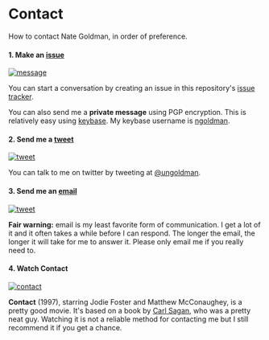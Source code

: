 # Contact

How to contact Nate Goldman, in order of preference.

#### 1. Make an [issue][message-url]

[![message][message-img]][message-url]

You can start a conversation by creating an issue in this repository's [issue tracker](../../issues).

You can also send me a **private message** using PGP encryption. This is relatively easy using [keybase](https://keybase.io/). My keybase username is [ngoldman](https://keybase.io/ngoldman).

[message-img]: http://img.shields.io/badge/new-message-brightgreen.svg?style=flat-square
[message-url]: ../../issues/new

#### 2. Send me a [tweet][tweet-url]

[![tweet][tweet-img]][tweet-url]

You can talk to me on twitter by tweeting at [@ungoldman](http://twitter.com/ungoldman).

[tweet-img]: http://img.shields.io/badge/new-tweet-green.svg?style=flat-square
[tweet-url]: https://twitter.com/intent/tweet?text=@ungoldman%20

#### 3. Send me an [email][email-url]

[![tweet][email-img]][email-url]

**Fair warning:** email is my least favorite form of communication. I get a lot of it and it often takes a while before I can respond. The longer the email, the longer it will take for me to answer it. Please only email me if you really need to.

[email-img]: http://img.shields.io/badge/new-email-orange.svg?style=flat-square
[email-url]: mailto:contact%20at%20ngoldman%20dot%20me

#### 4. Watch Contact

[![contact][contact-img]][contact-url]

**Contact** (1997), starring Jodie Foster and Matthew McConaughey, is a pretty good movie. It's based on a book by [Carl Sagan](http://en.wikipedia.org/wiki/Carl_Sagan), who was a pretty neat guy. Watching it is not a reliable method for contacting me but I still recommend it if you get a chance.

[contact-img]: http://ia.media-imdb.com/images/M/MV5BMjEyMDQxMTMxMF5BMl5BanBnXkFtZTcwNTU0ODcyMg@@._V1_SX640_SY720_.jpg
[contact-url]: http://www.imdb.com/title/tt0118884/
